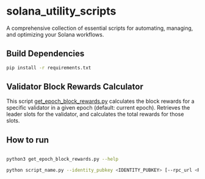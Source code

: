 # solana_utility_scripts

A comprehensive collection of essential scripts for automating, managing, and optimizing your Solana workflows.

## Build Dependencies

```bash
pip install -r requirements.txt
```

## Validator Block Rewards Calculator

This script [get_epoch_block_rewards.py](./get_epoch_block_rewards.py) calculates the block rewards for a specific validator in a given epoch (default: current epoch). Retrieves the leader slots for the validator, and calculates the total rewards for those slots.

## How to run

```bash

python3 get_epoch_block_rewards.py --help

python script_name.py --identity_pubkey <IDENTITY_PUBKEY> [--rpc_url <RPC_URL>] [--req_per_sec <REQ_PER_SEC>] [--epoch <EPOCH>]
```
